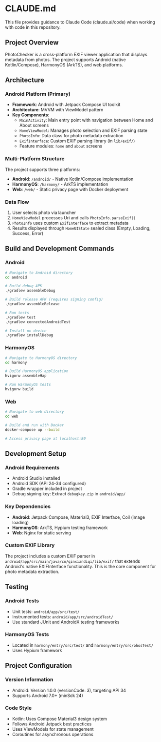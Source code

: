# CLAUDE.md

This file provides guidance to Claude Code (claude.ai/code) when working with code in this repository.

## Project Overview

PhotoChecker is a cross-platform EXIF viewer application that displays metadata from photos. The project supports Android (native Kotlin/Compose), HarmonyOS (ArkTS), and web platforms.

## Architecture

### Android Platform (Primary)
- **Framework**: Android with Jetpack Compose UI toolkit
- **Architecture**: MVVM with ViewModel pattern
- **Key Components**:
  - `MainActivity`: Main entry point with navigation between Home and About screens
  - `HomeViewModel`: Manages photo selection and EXIF parsing state
  - `PhotoInfo`: Data class for photo metadata extraction
  - `ExifInterface`: Custom EXIF parsing library (in `lib/exif/`)
  - Feature modules: `home` and `about` screens

### Multi-Platform Structure
The project supports three platforms:
- **Android**: `/android/` - Native Kotlin/Compose implementation
- **HarmonyOS**: `/harmony/` - ArkTS implementation
- **Web**: `/web/` - Static privacy page with Docker deployment

### Data Flow
1. User selects photo via launcher
2. `HomeViewModel` processes Uri and calls `PhotoInfo.parseExif()`
3. `PhotoInfo` uses custom `ExifInterface` to extract metadata
4. Results displayed through `HomeUIState` sealed class (Empty, Loading, Success, Error)

## Build and Development Commands

### Android
```bash
# Navigate to Android directory
cd android

# Build debug APK
./gradlew assembleDebug

# Build release APK (requires signing config)
./gradlew assembleRelease

# Run tests
./gradlew test
./gradlew connectedAndroidTest

# Install on device
./gradlew installDebug
```

### HarmonyOS
```bash
# Navigate to HarmonyOS directory  
cd harmony

# Build HarmonyOS application
hvigorw assembleHap

# Run HarmonyOS tests
hvigorw build
```

### Web
```bash
# Navigate to web directory
cd web

# Build and run with Docker
docker-compose up --build

# Access privacy page at localhost:80
```

## Development Setup

### Android Requirements
- Android Studio installed
- Android SDK (API 24-34 configured)
- Gradle wrapper included in project
- Debug signing key: Extract `debugkey.zip` in `android/app/`

### Key Dependencies
- **Android**: Jetpack Compose, Material3, EXIF Interface, Coil (image loading)
- **HarmonyOS**: ArkTS, Hypium testing framework
- **Web**: Nginx for static serving

### Custom EXIF Library
The project includes a custom EXIF parser in `android/app/src/main/java/cn/qinxiandiqi/lib/exif/` that extends Android's native EXIFInterface functionality. This is the core component for photo metadata extraction.

## Testing

### Android Tests
- Unit tests: `android/app/src/test/`
- Instrumented tests: `android/app/src/androidTest/`
- Use standard JUnit and AndroidX testing frameworks

### HarmonyOS Tests  
- Located in `harmony/entry/src/test/` and `harmony/entry/src/ohosTest/`
- Uses Hypium framework

## Project Configuration

### Version Information
- Android: Version 1.0.0 (versionCode: 3), targeting API 34
- Supports Android 7.0+ (minSdk 24)

### Code Style
- Kotlin: Uses Compose Material3 design system
- Follows Android Jetpack best practices
- Uses ViewModels for state management
- Coroutines for asynchronous operations